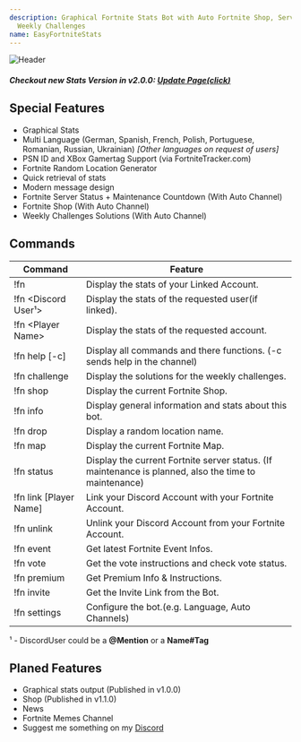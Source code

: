 ```yaml
---
description: Graphical Fortnite Stats Bot with Auto Fortnite Shop, Server Status and Auto
  Weekly Challenges
name: EasyFortniteStats
---
```


![Header](https://i.imgur.com/g1HJ8tb.png)

##### Checkout new Stats Version in v2.0.0: [Update Page(*click*)](https://Luc1412.de/efs-update)    


## Special Features
 - Graphical Stats
 - Multi Language (German, Spanish, French, Polish, Portuguese, Romanian, Russian, Ukrainian) *[Other languages on request of users]*
 - PSN ID and XBox Gamertag Support (via FortniteTracker.com)
 - Fortnite Random Location Generator
 - Quick retrieval of stats
 - Modern message design
 - Fortnite Server Status + Maintenance Countdown (With Auto Channel)
 - Fortnite Shop (With Auto Channel)
 - Weekly Challenges Solutions (With Auto Channel)



## Commands
|Command|Feature  |
|--|--|
| !fn|Display the stats of your Linked Account. |
| !fn \<Discord User¹>| Display the stats of the requested user(if linked). | 
| !fn \<Player Name>|Display the stats of the requested account.  |
| !fn help \[-c]|Display all commands and there functions. (-c sends help in the channel) |
| !fn challenge|Display the solutions for the weekly challenges. |
| !fn shop | Display the current Fortnite Shop. |
| !fn info|Display general information and stats about this bot.|
| !fn drop|Display a random location name. |
| !fn map|Display the current Fortnite Map. |
| !fn status|Display the current Fortnite server status. (If maintenance is planned, also the time to maintenance) |
| !fn link \[Player Name]|Link your Discord Account with your Fortnite Account. |
| !fn unlink| Unlink your Discord Account from your Fortnite Account.|
| !fn event|  Get latest Fortnite Event Infos.|
| !fn vote|Get the vote instructions and check vote status. |
| !fn premium|Get Premium Info & Instructions.|
| !fn invite|  Get the Invite Link from the Bot.|
| !fn settings|Configure the bot.(e.g. Language, Auto Channels) |

¹ - DiscordUser could be a **@Mention** or a **Name#Tag**


## Planed Features
 - Graphical stats output (Published in v1.0.0)
 - Shop (Published in v1.1.0)
 - News
 - Fortnite Memes Channel
 - Suggest me something on my [Discord](https://Luc1412.de/discord)
